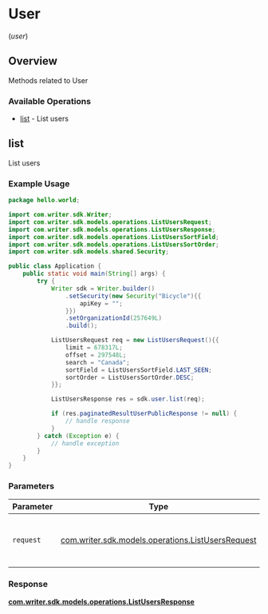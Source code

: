 # User
(*user*)

## Overview

Methods related to User

### Available Operations

* [list](#list) - List users

## list

List users

### Example Usage

```java
package hello.world;

import com.writer.sdk.Writer;
import com.writer.sdk.models.operations.ListUsersRequest;
import com.writer.sdk.models.operations.ListUsersResponse;
import com.writer.sdk.models.operations.ListUsersSortField;
import com.writer.sdk.models.operations.ListUsersSortOrder;
import com.writer.sdk.models.shared.Security;

public class Application {
    public static void main(String[] args) {
        try {
            Writer sdk = Writer.builder()
                .setSecurity(new Security("Bicycle"){{
                    apiKey = "";
                }})
                .setOrganizationId(257649L)
                .build();

            ListUsersRequest req = new ListUsersRequest(){{
                limit = 678317L;
                offset = 297548L;
                search = "Canada";
                sortField = ListUsersSortField.LAST_SEEN;
                sortOrder = ListUsersSortOrder.DESC;
            }};            

            ListUsersResponse res = sdk.user.list(req);

            if (res.paginatedResultUserPublicResponse != null) {
                // handle response
            }
        } catch (Exception e) {
            // handle exception
        }
    }
}
```

### Parameters

| Parameter                                                                                        | Type                                                                                             | Required                                                                                         | Description                                                                                      |
| ------------------------------------------------------------------------------------------------ | ------------------------------------------------------------------------------------------------ | ------------------------------------------------------------------------------------------------ | ------------------------------------------------------------------------------------------------ |
| `request`                                                                                        | [com.writer.sdk.models.operations.ListUsersRequest](../../models/operations/ListUsersRequest.md) | :heavy_check_mark:                                                                               | The request object to use for the request.                                                       |


### Response

**[com.writer.sdk.models.operations.ListUsersResponse](../../models/operations/ListUsersResponse.md)**

